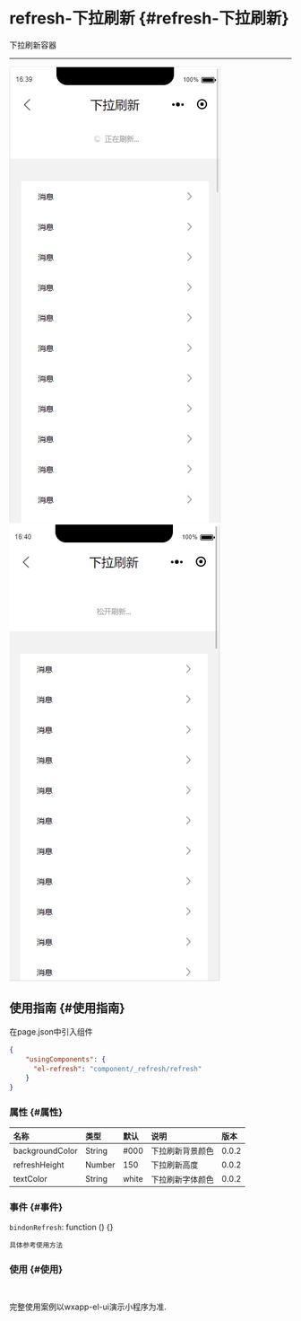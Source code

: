 # refresh-下拉刷新 {#refresh-下拉刷新}

下拉刷新容器

---

![](/assets/refresh01.png)![](/assets/refresh02.png)

## 使用指南 {#使用指南}

在page.json中引入组件

```json
{
    "usingComponents": {
      "el-refresh": "component/_refresh/refresh"
    }
}
```

### 属性 {#属性}

| 名称 | 类型 | 默认 | 说明 | 版本 |
| :--- | :--- | :--- | :--- | :--- |
| backgroundColor | String | \#000 | 下拉刷新背景颜色 | 0.0.2 |
| refreshHeight | Number | 150 | 下拉刷新高度 | 0.0.2 |
| textColor | String | white | 下拉刷新字体颜色 | 0.0.2 |

### 事件 {#事件}

`bindonRefresh`: function \(\) {}

```
具体参考使用方法
```

### 使用 {#使用}

```html

```

```

```

完整使用案例以wxapp-el-ui演示小程序为准.

